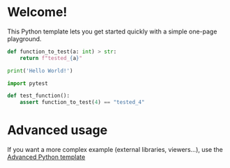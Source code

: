 # Welcome!

This Python template lets you get started quickly with a simple one-page playground.

```python runnable
def function_to_test(a: int) > str:
    return f"tested_{a}"

print('Hello World!')
```

```python
import pytest

def test_function():
    assert function_to_test(4) == "tested_4"
```

# Advanced usage

If you want a more complex example (external libraries, viewers...), use the [Advanced Python template](https://tech.io/select-repo/429)
